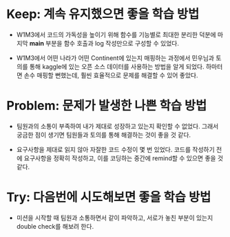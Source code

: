 # Keep: 계속 유지했으면 좋을 학습 방법

- W1M3에서 코드의 가독성을 높이기 위해 함수를 기능별로 최대한 분리한 덕분에 마지막 __main__ 부분을 함수 호출과 log 작성만으로 구성할 수 있었다.

- W1M3에서 어떤 나라가 어떤 Continent에 있는지 매핑하는 과정에서 민우님과 토의를 통해 kaggle에 있는 오픈 소스 데이터를 사용하는 방법을 알게 되었다. 하마터면 손수 매핑할 뻔했는데, 훨씬 효율적으로 문제를 해결할 수 있어 좋았다.

# Problem: 문제가 발생한 나쁜 학습 방법

- 팀원과의 소통이 부족하여 내가 제대로 성장하고 있는지 확인할 수 없었다. 그래서 궁금한 점이 생기면 팀원들과 토의를 통해 해결하는 것이 좋을 것 같다.

- 요구사항을 제대로 읽지 않아 자잘한 코드 수정이 몇 번 있었다. 코드를 작성하기 전에 요구사항을 정확히 작성하고, 이를 코딩하는 중간에 remind할 수 있으면 좋을 것 같다.

# Try: 다음번에 시도해보면 좋을 학습 방법

- 미션을 시작할 때 팀원과 소통하면서 같이 파악하고, 서로가 놓친 부분이 있는지 double check를 해보려 한다.
